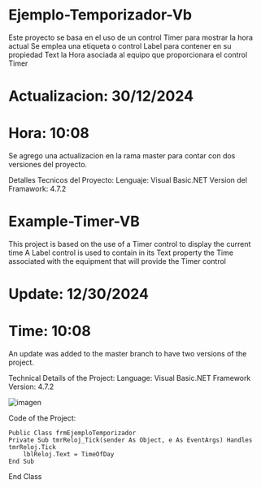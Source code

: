 # Ejemplo-Temporizador-Vb
 Este proyecto se basa en el uso de un control Timer para mostrar la hora actual
 Se emplea una etiqueta o control Label para contener en su propiedad Text la Hora asociada 
 al equipo que proporcionara el control Timer

 # Actualizacion: 30/12/2024
 # Hora: 10:08

 Se agrego una actualizacion en la rama master para contar con dos 
 versiones del proyecto.

Detalles Tecnicos del Proyecto:
Lenguaje: Visual Basic.NET
Version del Framawork: 4.7.2

# Example-Timer-VB
This project is based on the use of a Timer control to display the current time
A Label control is used to contain in its Text property the Time associated
with the equipment that will provide the Timer control

# Update: 12/30/2024
# Time: 10:08

An update was added to the master branch to have two versions
of the project.

Technical Details of the Project:
Language: Visual Basic.NET
Framework Version: 4.7.2

![imagen](https://github.com/user-attachments/assets/980d8cd9-7ce5-45fe-b3c7-dff653e511a1)

Code of the Project:

    Public Class frmEjemploTemporizador
    Private Sub tmrReloj_Tick(sender As Object, e As EventArgs) Handles tmrReloj.Tick
        lblReloj.Text = TimeOfDay
    End Sub
End Class

